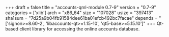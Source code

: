 +++
draft = false
title = "accounts-qml-module 0.7-9"
version = "0.7-9"
categories = ['xlib']
arch = "x86_64"
size = "107028"
usize = "397413"
sha1sum = "7d25a9b04fb91584dee61ba01efcb492bc7facae"
depends = "['signon>=8.60-2', 'libaccounts-qt>=1.15-10', 'qt5-base>=5.15.10']"
+++
Qt-based client library for accessing the online accounts database.